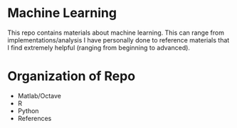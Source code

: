 # Machine Learning 

This repo contains materials about machine learning. This can range from implementations/analysis I have 
personally done to reference materials that I find extremely helpful (ranging from beginning to advanced).

# Organization of Repo
- Matlab/Octave
- R
- Python
- References

